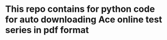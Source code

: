<h1>This repo contains for python code for auto downloading Ace online test series in pdf format</h1>
